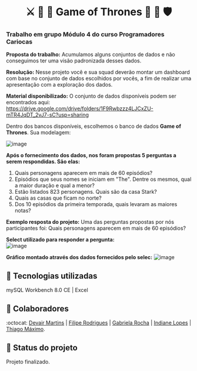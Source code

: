 <h1 align="center">⚔ 🦁 🐺 Game of Thrones 🐻 🐲 🛡</h1>

<h3><strong>Trabalho em grupo Módulo 4 do curso Programadores Cariocas</strong></h3>

<strong>Proposta do trabalho:</strong>
Acumulamos alguns conjuntos de dados e não conseguimos ter uma visão padronizada desses dados.

<strong>Resolução:</strong>
Nesse projeto você e sua squad deverão montar um dashboard com base no conjunto de dados escolhidos por vocês, a fim de realizar uma apresentação com a exploração dos dados.

<strong>Material disponibilizado:</strong>
O conjunto de dados disponíveis podem ser encontrados aqui:
<https://drive.google.com/drive/folders/1F9Rwbzzz4LJCxZU-mTR4JqDT_2vJ7-sC?usp=sharing>

Dentro dos bancos disponíveis, escolhemos o banco de dados <strong>Game of Thrones</strong>. Sua modelagem:

![image](https://user-images.githubusercontent.com/83782674/223496555-374c7213-e2e0-466c-98c1-f9c58fc61c09.png)

<strong>Após o fornecimento dos dados, nos foram propostas 5 perguntas a serem respondidas. São elas:</strong>
1) Quais personagens aparecem em mais de 60 episódios?
2) Episódios que seus nomes se iniciam em "The". Dentre os mesmos, qual a maior duração e qual a menor?
3) Estão listados 823 personagens. Quais são da casa Stark?
4) Quais as casas que ficam no norte?
5) Dos 10 episódios da primeira temporada, quais levaram as maiores notas?

<strong>Exemplo resposta do projeto:</strong>
Uma das perguntas propostas por nós participantes foi: </strong>Quais personagens aparecem em mais de 60 episódios?</strong>

<strong>Select utilizado para responder a pergunta:</strong></br>
![image](https://user-images.githubusercontent.com/83782674/223499164-feb42dde-2421-4112-929a-bcb988aa7089.png)

<strong>Gráfico montado através dos dados fornecidos pelo selec:</strong>
![image](https://user-images.githubusercontent.com/83782674/223499385-8b4e95c9-67a6-493a-8b98-834c6c3da54a.png)

## :wrench: Tecnologias utilizadas
mySQL Workbench 8.0 CE | Excel 

## :handshake: Colaboradores
:octocat: <a href="https://github.com/DevairUva">Devair Martins</a> | <a href="https://github.com/Lype3d">Filipe Rodrigues</a> | <a href="https://github.com/gabirc26">Gabriela Rocha</a> | <a href="https://github.com/Indyllopes">Indiane Lopes</a> | <a href="https://github.com/Thiagomaximo94">Thiago Máximo</a>.

## :dart: Status do projeto
Projeto finalizado.
